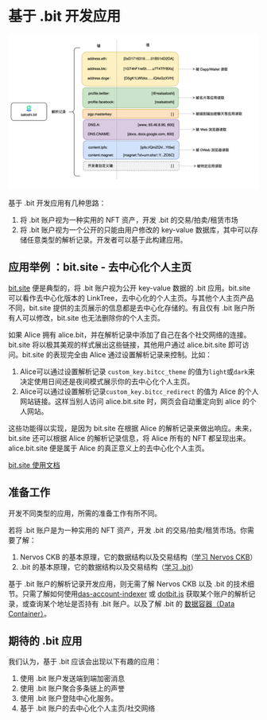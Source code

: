 # 基于 .bit 开发应用



<img src="../imgs/image-data-container.png" alt=".bit 解析记录" style="zoom:50%;" />



基于 .bit 开发应用有几种思路：

1. 将 .bit 账户视为一种实用的 NFT 资产，开发 .bit 的交易/拍卖/租赁市场
2. 将 .bit 账户视为一个公开的只能由用户修改的 key-value 数据库，其中可以存储任意类型的解析记录。开发者可以基于此构建应用。





## 应用举例 ：bit.site - 去中心化个人主页

[bit.site](https://jeffx.bit.site) 便是典型的，将 .bit 账户视为公开 key-value 数据的 .bit 应用。bit.site 可以看作去中心化版本的 LinkTree，去中心化的个人主页。与其他个人主页产品不同，bit.site 提供的主页展示的信息都是去中心化存储的。有且仅有 .bit 账户所有人可以修改，bit.site 也无法删除你的个人主页。

如果 Alice 拥有 alice.bit，并在解析记录中添加了自己在各个社交网络的连接。bit.site 将以极其美观的样式展出这些链接，其他用户通过 alice.bit.site 即可访问。bit.site 的表现完全由 Alice 通过设置解析记录来控制。比如：

1. Alice可以通过设置解析记录 `custom_key.bitcc_theme` 的值为`light`或`dark`来决定使用日间还是夜间模式展示你的去中心化个人主页。
2. Alice可以通过设置解析记录`custom_key.bitcc_redirect` 的值为 Alice 的个人网站链接。这样当别人访问 alice.bit.site 时，网页会自动重定向到 alice 的个人网站。


这些功能得以实现，是因为 bit.site 在根据 Alice 的解析记录来做出响应。未来，bit.site 还可以根据 Alice 的解析记录信息，将 Alice 所有的 NFT 都呈现出来。alice.bit.site 便是属于 Alice 的真正意义上的去中心化个人主页。

[bit.site 使用文档](https://github.com/dotbitHQ/bit.site/blob/master/README_CN.md)


## 准备工作

开发不同类型的应用，所需的准备工作有所不同。

若将 .bit 账户是为一种实用的 NFT 资产，开发 .bit 的交易/拍卖/租赁市场。你需要了解：

1. Nervos CKB 的基本原理，它的数据结构以及交易结构（[学习 Nervos CKB](https://nervos.org)）
2. .bit 的基本原理，它的数据结构以及交易结构（[学习 .bit](https://github.com/dotbitHQ/das-contracts)）



基于 .bit 账户的解析记录开发应用，则无需了解 Nervos CKB 以及 .bit 的技术细节。只需了解如何使用[das-account-indexer](https://github.com/dotbitHQ/das-account-indexer) 或 [dotbit.js](https://github.com/dotbitHQ/dotbit.js) 获取某个账户的解析记录，或查询某个地址是否持有 .bit 账户。以及了解 .bit 的 [数据容器（Data Container）](../technical-details/data-container.md)。



## 期待的 .bit 应用

我们认为，基于 .bit 应该会出现以下有趣的应用：

1. 使用 .bit 账户发送端到端加密消息
2. 使用 .bit 账户聚合多条链上的声誉
3. 使用 .bit 账户登陆中心化服务。
4. 基于 .bit 账户的去中心化个人主页/社交网络

